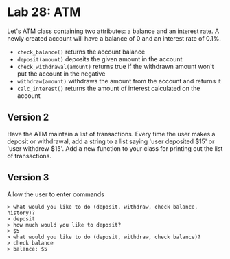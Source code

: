 
# Lab 28: ATM

Let's ATM class containing two attributes: a balance and an interest rate. A newly created account will have a balance of 0 and an interest rate of 0.1%.

- `check_balance()` returns the account balance
- `deposit(amount)` deposits the given amount in the account
- `check_withdrawal(amount)` returns true if the withdrawn amount won't put the account in the negative
- `withdraw(amount)` withdraws the amount from the account and returns it
- `calc_interest()` returns the amount of interest calculated on the account

## Version 2
Have the ATM maintain a list of transactions. Every time the user makes a deposit or withdrawal, add a string to a list saying 'user deposited $15' or 'user withdrew $15'. Add a new function to your class for printing out the list of transactions.

## Version 3
Allow the user to enter commands
```
> what would you like to do (deposit, withdraw, check balance, history)?
> deposit
> how much would you like to deposit?
> $5
> what would you like to do (deposit, withdraw, check balance)?
> check balance
> balance: $5
```